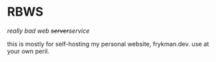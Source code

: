 # RBWS
*really bad web ~~server~~service*

this is mostly for self-hosting my personal website, frykman.dev.
use at your own peril.